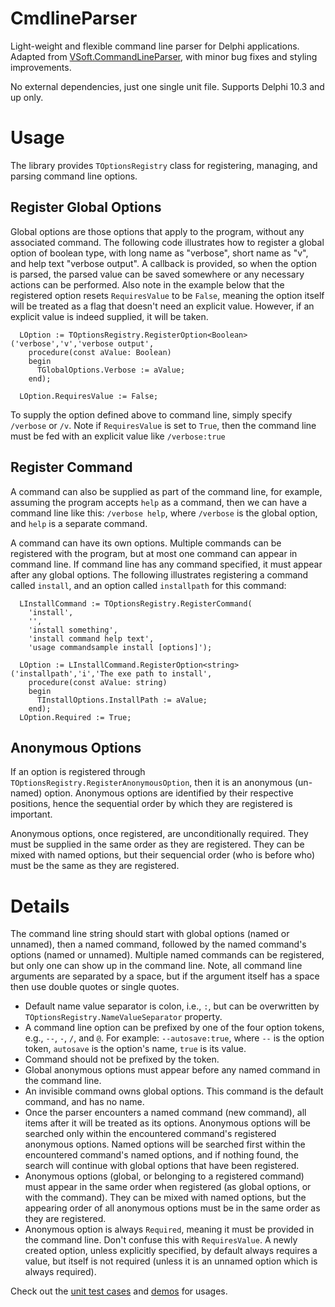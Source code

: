 # CmdlineParser
Light-weight and flexible command line parser for Delphi applications. Adapted from [VSoft.CommandLineParser](https://github.com/VSoftTechnologies/VSoft.CommandLineParser), with minor bug fixes and styling improvements.

No external dependencies, just one single unit file. Supports Delphi 10.3 and up only.

# Usage
The library provides `TOptionsRegistry` class for registering, managing, and parsing command line options.

## Register Global Options
Global options are those options that apply to the program, without any associated command. The following code illustrates how to register a global option of boolean type, with long name as "verbose", short name as "v", and help text "verbose output". A callback is provided, so when the option is parsed, the parsed value can be saved somewhere or any necessary actions can be performed. Also note in the example below that the registered option resets `RequiresValue` to be `False`, meaning the option itself will be treated as a flag that doesn't need an explicit value. However, if an explicit value is indeed supplied, it will be taken.
```delphi
  LOption := TOptionsRegistry.RegisterOption<Boolean>('verbose','v','verbose output',
    procedure(const aValue: Boolean)
    begin      
      TGlobalOptions.Verbose := aValue;
    end);

  LOption.RequiresValue := False;
 ```
To supply the option defined above to command line, simply specify `/verbose` or `/v`.  Note if `RequiresValue` is set to `True`, then the command line must be fed with an explicit value like `/verbose:true`

## Register Command
A command can also be supplied as part of the command line, for example, assuming the program accepts `help` as a command, then we can have a command line like this: `/verbose help`, where `/verbose` is the global option, and `help` is a separate command.

A command can have its own options. Multiple commands can be registered with the program, but at most one command can appear in command line. If command line has any command specified, it must appear after any global options. The following illustrates registering a command called `install`, and an option called `installpath` for this command:
```delphi
  LInstallCommand := TOptionsRegistry.RegisterCommand(
    'install',
    '',
    'install something',
    'install command help text',
    'usage commandsample install [options]');
    
  LOption := LInstallCommand.RegisterOption<string>('installpath','i','The exe path to install',
    procedure(const aValue: string)
    begin
      TInstallOptions.InstallPath := aValue;
    end);
  LOption.Required := True;
```
## Anonymous Options
If an option is registered through `TOptionsRegistry.RegisterAnonymousOption`, then it is an anonymous (un-named) option.  Anonymous options are identified by their respective positions, hence the sequential order by which they are registered is important.

Anonymous options, once registered, are unconditionally required. They must be supplied in the same order as they are registered. They can be mixed with named options, but their sequencial order (who is before who) must be the same as they are registered.

# Details
The command line string should start with global options (named or unnamed), then a named command, followed by the named command's options (named or unnamed). Multiple named commands can be registered, but only one can show up in the command line. Note, all command line arguments are separated by a space, but if the argument itself has a space then use double quotes or single quotes.

* Default name value separator is colon, i.e., `:`, but can be overwritten by `TOptionsRegistry.NameValueSeparator` property.
* A command line option can be prefixed by one of the four option tokens, e.g., `--`, `-`, `/`, and `@`. For example: `--autosave:true`, where `--` is the option token, `autosave` is the option's name, `true` is its value.
* Command should not be prefixed by the token.
* Global anonymous options must appear before any named command in the command line.
* An invisible command owns global options. This command is the default command, and has no name.
* Once the parser encounters a named command (new command), all items after it will be treated as its options. Anonymous options will be searched only within the encountered command's registered anonymous options. Named options will be searched first within the encountered command's named options, and if nothing found, the search will continue with global options that have been registered.
* Anonymous options (global, or belonging to a registered command) must appear in the same order when registered (as global options, or with the command). They can be mixed with named options, but the appearing order of all anonymous options must be in the same order as they are registered.
* Anonymous option is always `Required`, meaning it must be provided in the command line. Don't confuse this with `RequiresValue`. A newly created option, unless explicitly specified, by default always requires a value, but itself is not required (unless it is an unnamed option which is always required).

Check out the [unit test cases](https://github.com/wxinix/CmdlineParser/blob/master/Tests/CmdlineParserTests.TestObject.pas) and [demos](https://github.com/wxinix/CmdlineParser/tree/master/Demos) for usages.